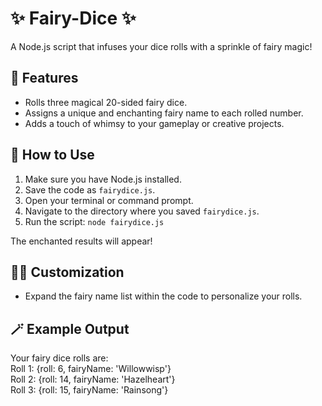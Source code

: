 # ✨ Fairy-Dice ✨

A Node.js script that infuses your dice rolls with a sprinkle of fairy magic!

## 🔮 Features

* Rolls three magical 20-sided fairy dice.
* Assigns a unique and enchanting fairy name to each rolled number.
* Adds a touch of whimsy to your gameplay or creative projects.

## 💫 How to Use

1. Make sure you have Node.js installed. 
2. Save the code as `fairydice.js`.
3. Open your terminal or command prompt.
4. Navigate to the directory where you saved `fairydice.js`.
5. Run the script: `node fairydice.js` 

The enchanted results will appear!

## 🧚‍♀️ Customization

* Expand the fairy name list within the code to personalize your rolls.

## 🪄 Example Output
Your fairy dice rolls are:\
Roll 1: {roll: 6, fairyName: 'Willowwisp'}\
Roll 2: {roll: 14, fairyName: 'Hazelheart'}\
Roll 3: {roll: 15, fairyName: 'Rainsong'}
